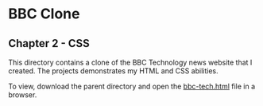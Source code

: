 # BBC Clone
## Chapter 2 - CSS

This directory contains a clone of the BBC Technology news website that I created. The projects demonstrates my HTML and CSS abilities.

To view, download the parent directory and open the [bbc-tech.html](/bbc-tech.html) file in a browser.
